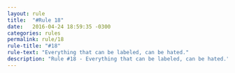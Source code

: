 ```yaml
---
layout: rule
title:  "#Rule 18"
date:   2016-04-24 18:59:35 -0300
categories: rules
permalink: rule/18
rule-title: "#18"
rule-text: "Everything that can be labeled, can be hated."
description: "Rule #18 - Everything that can be labeled, can be hated."
---
```

